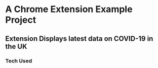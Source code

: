 # A Chrome Extension Example Project

## Extension Displays latest data on COVID-19 in the UK

### Tech Used